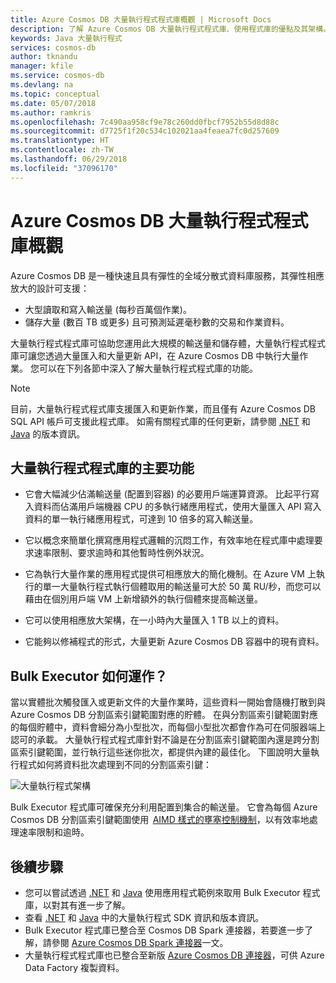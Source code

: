 ```yaml
---
title: Azure Cosmos DB 大量執行程式程式庫概觀 | Microsoft Docs
description: 了解 Azure Cosmos DB 大量執行程式程式庫、使用程式庫的優點及其架構。
keywords: Java 大量執行程式
services: cosmos-db
author: tknandu
manager: kfile
ms.service: cosmos-db
ms.devlang: na
ms.topic: conceptual
ms.date: 05/07/2018
ms.author: ramkris
ms.openlocfilehash: 7c490aa958cf9e78c260dd0fbcf7952b55d8d88c
ms.sourcegitcommit: d7725f1f20c534c102021aa4feaea7fc0d257609
ms.translationtype: HT
ms.contentlocale: zh-TW
ms.lasthandoff: 06/29/2018
ms.locfileid: "37096170"
---
```

# <a name="azure-cosmos-db-bulk-executor-library-overview"></a>Azure Cosmos DB 大量執行程式程式庫概觀
 
Azure Cosmos DB 是一種快速且具有彈性的全域分散式資料庫服務，其彈性相應放大的設計可支援： 

* 大型讀取和寫入輸送量 (每秒百萬個作業)。  
* 儲存大量 (數百 TB 或更多) 且可預測延遲毫秒數的交易和作業資料。  

大量執行程式程式庫可協助您運用此大規模的輸送量和儲存體，大量執行程式程式庫可讓您透過大量匯入和大量更新 API，在 Azure Cosmos DB 中執行大量作業。 您可以在下列各節中深入了解大量執行程式程式庫的功能。 

> [!NOTE] 
> 目前，大量執行程式程式庫支援匯入和更新作業，而且僅有 Azure Cosmos DB SQL API 帳戶可支援此程式庫。 如需有關程式庫的任何更新，請參閱 [.NET](sql-api-sdk-bulk-executor-dot-net.md) 和 [Java](sql-api-sdk-bulk-executor-java.md) 的版本資訊。
 
## <a name="key-features-of-the-bulk-executor-library"></a>大量執行程式程式庫的主要功能  
 
* 它會大幅減少佔滿輸送量 (配置到容器) 的必要用戶端運算資源。 比起平行寫入資料而佔滿用戶端機器 CPU 的多執行緒應用程式，使用大量匯入 API 寫入資料的單一執行緒應用程式，可達到 10 倍多的寫入輸送量。  

* 它以概念來簡單化撰寫應用程式邏輯的沉悶工作，有效率地在程式庫中處理要求速率限制、要求逾時和其他暫時性例外狀況。  

* 它為執行大量作業的應用程式提供可相應放大的簡化機制。在 Azure VM 上執行的單一大量執行程式執行個體取用的輸送量可大於 50 萬 RU/秒，而您可以藉由在個別用戶端 VM 上新增額外的執行個體來提高輸送量。  
 
* 它可以使用相應放大架構，在一小時內大量匯入 1 TB 以上的資料。  

* 它能夠以修補程式的形式，大量更新 Azure Cosmos DB 容器中的現有資料。 
 
## <a name="how-does-the-bulk-executor-operate"></a>Bulk Executor 如何運作？ 

當以實體批次觸發匯入或更新文件的大量作業時，這些資料一開始會隨機打散到與 Azure Cosmos DB 分割區索引鍵範圍對應的貯體。 在與分割區索引鍵範圍對應的每個貯體中，資料會細分為小型批次，而每個小型批次都會作為可在伺服器端上認可的承載。 大量執行程式程式庫針對不論是在分割區索引鍵範圍內還是跨分割區索引鍵範圍，並行執行這些迷你批次，都提供內建的最佳化。 下圖說明大量執行程式如何將資料批次處理到不同的分割區索引鍵：  

![大量執行程式架構](./media/bulk-executor-overview/bulk-executor-architecture.png)

Bulk Executor 程式庫可確保充分利用配置到集合的輸送量。 它會為每個 Azure Cosmos DB 分割區索引鍵範圍使用  [AIMD 樣式的壅塞控制機制](https://tools.ietf.org/html/rfc5681)，以有效率地處理速率限制和逾時。 

## <a name="next-steps"></a>後續步驟 
  
* 您可以嘗試透過 [.NET](bulk-executor-dot-net.md) 和 [Java](bulk-executor-java.md) 使用應用程式範例來取用 Bulk Executor 程式庫，以對其有進一步了解。  
* 查看 [.NET](sql-api-sdk-bulk-executor-dot-net.md) 和 [Java](sql-api-sdk-bulk-executor-java.md) 中的大量執行程式 SDK 資訊和版本資訊。
* Bulk Executor 程式庫已整合至 Cosmos DB Spark 連接器，若要進一步了解，請參閱 [Azure Cosmos DB Spark 連接器](spark-connector.md)一文。  
* 大量執行程式程式庫也已整合至新版 [Azure Cosmos DB 連接器](https://aka.ms/bulkexecutor-adf-v2)，可供 Azure Data Factory 複製資料。
